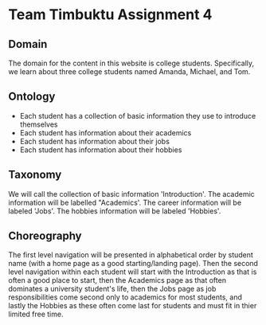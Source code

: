 # Team Timbuktu Assignment 4

## Domain
The domain for the content in this website is college students.  Specifically, we learn about three college students named Amanda, Michael, and Tom.

## Ontology
- Each student has a collection of basic information they use to introduce themselves
- Each student has information about their academics
- Each student has information about their jobs
- Each student has information about their hobbies

## Taxonomy
We will call the collection of basic information 'Introduction'.  The academic information will be labelled "Academics'.  The career information will be labeled 'Jobs'.  The hobbies information will be labeled 'Hobbies'.

## Choreography
The first level navigation will be presented in alphabetical order by student name (with a home page as a good starting/landing page).  Then the second level navigation within each student will start with the Introduction as that is often a good place to start, then the Academics page as that often dominates a university student's life, then the Jobs page as job responsibilities come second only to academics for most students, and lastly the Hobbies as these often come last for students and must fit in thier limited free time.

